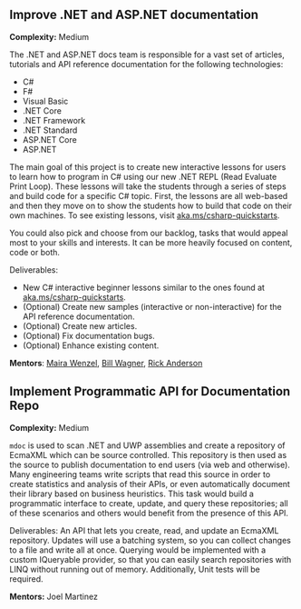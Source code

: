 ## Improve .NET and ASP.NET documentation

**Complexity:** Medium

The .NET and ASP.NET docs team is responsible for a vast set of articles, tutorials and API reference documentation for the following technologies:
* C#
* F#
* Visual Basic
* .NET Core
* .NET Framework
* .NET Standard
* ASP.NET Core
* ASP.NET

The main goal of this project is to create new interactive lessons for users to learn how to program in C# using our new .NET REPL (Read Evaluate Print Loop). These lessons will take the students through a series of steps and build code for a specific C# topic. First, the lessons are all web-based and then they move on to show the students how to build that code on their own machines. To see existing lessons, visit [aka.ms/csharp-quickstarts](https://aka.ms/csharp-quickstarts).

You could also pick and choose from our backlog, tasks that would appeal most to your skills and interests. It can be more heavily focused on content, code or both.

Deliverables:
* New C# interactive beginner lessons similar to the ones found at [aka.ms/csharp-quickstarts](https://aka.ms/csharp-quickstarts).
* (Optional) Create new samples (interactive or non-interactive) for the API reference documentation.
* (Optional) Create new articles.
* (Optional) Fix documentation bugs.
* (Optional) Enhance existing content.

**Mentors**: [Maira Wenzel](https://github.com/mairaw), [Bill Wagner](https://github.com/BillWagner), [Rick Anderson](https://github.com/Rick-Anderson)

## Implement Programmatic API for Documentation Repo

**Complexity:** Medium

`mdoc` is used to scan .NET and UWP assemblies and create a repository of EcmaXML which can be source controlled. This repository is then used as the source to publish documentation to end users (via web and otherwise). Many engineering teams write scripts that read this source in order to create statistics and analysis of their APIs, or even automatically document their library based on business heuristics. This task would build a programmatic interface to create, update, and query these repositories; all of these scenarios and others would benefit from the presence of this API. 

Deliverables:
An API that lets you create, read, and update an EcmaXML repository. Updates will use a batching system, so you can collect changes to a file and write all at once. Querying would be implemented with a custom IQueryable provider, so that you can easily search repositories with LINQ without running out of memory. Additionally, Unit tests will be required.

**Mentors:** Joel Martinez
